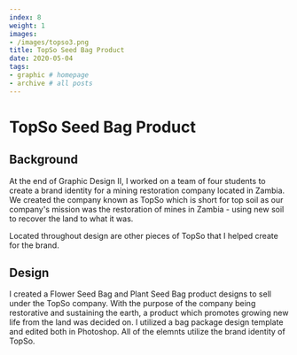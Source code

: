 ```yaml
---
index: 8
weight: 1
images:
- /images/topso3.png
title: TopSo Seed Bag Product
date: 2020-05-04
tags:
- graphic # homepage
- archive # all posts
---
```


# TopSo Seed Bag Product

## Background
At the end of Graphic Design II, I worked on a team of four students to create a brand identity for a mining restoration company located in Zambia. We created the company known as TopSo which is short for top soil as our company's mission was the restoration of mines in Zambia - using new soil to recover the land to what it was.

Located throughout design are other pieces of TopSo that I helped create for the brand.

## Design

I created a Flower Seed Bag and Plant Seed Bag product designs to sell under the TopSo company. With the purpose of the company being restorative and sustaining the earth, a product which promotes growing new life from the land was decided on. I utilized a bag package design template and edited both in Photoshop. All of the elemnts utilize the brand identity of TopSo.


